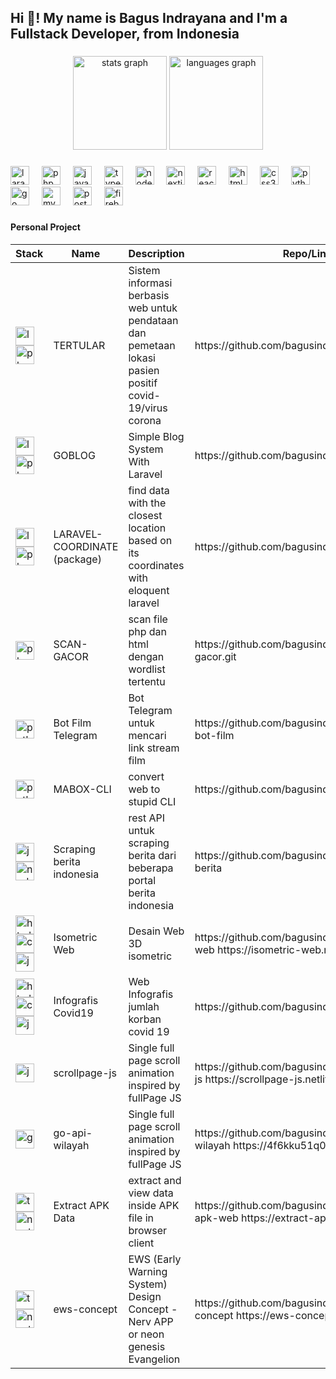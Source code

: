 <h2 align="left">Hi 👋! My name is Bagus Indrayana and I'm a Fullstack Developer, from Indonesia </h2>

###

<div align="center">
  <img src="https://github-readme-stats.vercel.app/api?username=bagusindrayana&hide_title=false&hide_rank=false&show_icons=true&include_all_commits=true&count_private=true&disable_animations=false&theme=dracula&locale=en&hide_border=false" height="150" alt="stats graph"  />
  <img src="https://github-readme-stats.vercel.app/api/top-langs?username=bagusindrayana&locale=en&hide_title=false&layout=compact&card_width=320&langs_count=5&theme=dracula&hide_border=false" height="150" alt="languages graph"  />
</div>


###

<div align="left">
  
  <img src="https://cdn.jsdelivr.net/gh/devicons/devicon/icons/laravel/laravel-original.svg" height="30" alt="laravel logo"  />
  <img width="12" />
  <img src="https://cdn.jsdelivr.net/gh/devicons/devicon/icons/php/php-original.svg" height="30" alt="php logo"  />
  <img width="12" />
  <img src="https://cdn.jsdelivr.net/gh/devicons/devicon/icons/javascript/javascript-original.svg" height="30" alt="javascript logo"  />
  <img width="12" />
  <img src="https://cdn.jsdelivr.net/gh/devicons/devicon/icons/typescript/typescript-original.svg" height="30" alt="typescript logo"  />
  <img width="12" />
  <img src="https://cdn.jsdelivr.net/gh/devicons/devicon/icons/nodejs/nodejs-original.svg" height="30" alt="nodejs logo"  />
  <img width="12" />
  <img src="https://cdn.jsdelivr.net/gh/devicons/devicon/icons/nextjs/nextjs-original.svg" height="30" alt="nextjs logo"  />
  <img width="12" />
  <img src="https://cdn.jsdelivr.net/gh/devicons/devicon/icons/react/react-original.svg" height="30" alt="react logo"  />
  <img width="12" />
  <img src="https://cdn.jsdelivr.net/gh/devicons/devicon/icons/html5/html5-original.svg" height="30" alt="html5 logo"  />
  <img width="12" />
  <img src="https://cdn.jsdelivr.net/gh/devicons/devicon/icons/css3/css3-original.svg" height="30" alt="css3 logo"  />
  <img width="12" />
  <img src="https://cdn.jsdelivr.net/gh/devicons/devicon/icons/python/python-original.svg" height="30" alt="python logo"  />
  <img width="12" />
  <img src="https://cdn.jsdelivr.net/gh/devicons/devicon/icons/go/go-original.svg" height="30" alt="go logo"  />
  <img width="12" />
  <img src="https://cdn.jsdelivr.net/gh/devicons/devicon/icons/mysql/mysql-original.svg" height="30" alt="mysql logo"  />
  <img width="12" />
  <img src="https://cdn.jsdelivr.net/gh/devicons/devicon/icons/postgresql/postgresql-original.svg" height="30" alt="postgresql logo"  />
  <img width="12" />
  <img src="https://cdn.jsdelivr.net/gh/devicons/devicon/icons/firebase/firebase-original.svg" height="30" alt="firebase logo"  />
  
</div>

###
<h4 align="left">Personal Project </h4>
<table>
  <thead>
    <tr>
      <th>
        Stack
      </th>
      <th>
        Name
      </th>
      <th>
        Description
      </th>
      <th>
        Repo/Link
      </th>
    </tr>
  </thead>
  <tbody>
    <tr>
      <td>
        <img src="https://cdn.jsdelivr.net/gh/devicons/devicon/icons/laravel/laravel-original.svg" height="30" alt="laravel logo"  />
        <img src="https://cdn.jsdelivr.net/gh/devicons/devicon/icons/php/php-original.svg" height="30" alt="php logo"  />
      </td>
      <td>
        TERTULAR
      </td>
      <td>
        Sistem informasi berbasis web untuk pendataan dan pemetaan lokasi pasien positif covid-19/virus corona
      </td>
      <td>
        https://github.com/bagusindrayana/tertular
      </td>
    </tr>
    <tr>
      <td>
        <img src="https://cdn.jsdelivr.net/gh/devicons/devicon/icons/laravel/laravel-original.svg" height="30" alt="laravel logo"  />
        <img src="https://cdn.jsdelivr.net/gh/devicons/devicon/icons/php/php-original.svg" height="30" alt="php logo"  />
      </td>
      <td>
        GOBLOG
      </td>
      <td>
        Simple Blog System With Laravel
      </td>
      <td>
        https://github.com/bagusindrayana/goblog
      </td>
    </tr>
    <tr>
      <td>
        <img src="https://cdn.jsdelivr.net/gh/devicons/devicon/icons/laravel/laravel-original.svg" height="30" alt="laravel logo"  />
        <img src="https://cdn.jsdelivr.net/gh/devicons/devicon/icons/php/php-original.svg" height="30" alt="php logo"  />
      </td>
      <td>
        LARAVEL-COORDINATE (package)
      </td>
      <td>
        find data with the closest location based on its coordinates with eloquent laravel
      </td>
      <td>
        https://github.com/bagusindrayana/goblog
      </td>
    </tr>
    <tr>
      <td>
        <img src="https://cdn.jsdelivr.net/gh/devicons/devicon/icons/php/php-original.svg" height="30" alt="php logo"  />
      </td>
      <td>
        SCAN-GACOR
      </td>
      <td>
        scan file php dan html dengan wordlist tertentu
      </td>
      <td>
        https://github.com/bagusindrayana/scan-gacor.git
      </td>
    </tr>
    <tr>
      <td>
        <img src="https://cdn.jsdelivr.net/gh/devicons/devicon/icons/python/python-original.svg" height="30" alt="python logo"  />
      </td>
      <td>
        Bot Film Telegram
      </td>
      <td>
        Bot Telegram untuk mencari link stream film
      </td>
      <td>
        https://github.com/bagusindrayana/telegram-bot-film
      </td>
    </tr>
    <tr>
      <td>
        <img src="https://cdn.jsdelivr.net/gh/devicons/devicon/icons/python/python-original.svg" height="30" alt="python logo"  />
      </td>
      <td>
        MABOX-CLI
      </td>
      <td>
        convert web to stupid CLI
      </td>
      <td>
        https://github.com/bagusindrayana/mabox-cli
      </td>
    </tr>
    <tr>
      <td>
        <img src="https://cdn.jsdelivr.net/gh/devicons/devicon/icons/javascript/javascript-original.svg" height="30" alt="javascript logo"  />
        <img src="https://cdn.jsdelivr.net/gh/devicons/devicon/icons/nodejs/nodejs-original.svg" height="30" alt="nodejs logo"  />
      </td>
      <td>
        Scraping berita indonesia
      </td>
      <td>
        rest API untuk scraping berita dari beberapa portal berita indonesia
      </td>
      <td>
        https://github.com/bagusindrayana/scraping-berita
      </td>
    </tr>
    <tr>
      <td>
        <img src="https://cdn.jsdelivr.net/gh/devicons/devicon/icons/html5/html5-original.svg" height="30" alt="html5 logo"  />
        <img src="https://cdn.jsdelivr.net/gh/devicons/devicon/icons/css3/css3-original.svg" height="30" alt="css3 logo"  />
        <img src="https://cdn.jsdelivr.net/gh/devicons/devicon/icons/javascript/javascript-original.svg" height="30" alt="javascript logo"  />
      </td>
      <td>
        Isometric Web
      </td>
      <td>
        Desain Web 3D isometric
      </td>
      <td>
        https://github.com/bagusindrayana/isometric-web
        https://isometric-web.netlify.app
      </td>
    </tr>
    <tr>
      <td>
        <img src="https://cdn.jsdelivr.net/gh/devicons/devicon/icons/html5/html5-original.svg" height="30" alt="html5 logo"  />
        <img src="https://cdn.jsdelivr.net/gh/devicons/devicon/icons/css3/css3-original.svg" height="30" alt="css3 logo"  />
        <img src="https://cdn.jsdelivr.net/gh/devicons/devicon/icons/javascript/javascript-original.svg" height="30" alt="javascript logo"  />
      </td>
      <td>
        Infografis Covid19
      </td>
      <td>
        Web Infografis jumlah korban covid 19
      </td>
      <td>
        https://github.com/bagusindrayana/covid19
      </td>
    </tr>
    <tr>
      <td>
        <img src="https://cdn.jsdelivr.net/gh/devicons/devicon/icons/javascript/javascript-original.svg" height="30" alt="javascript logo"  />
      </td>
      <td>
        scrollpage-js
      </td>
      <td>
        Single full page scroll animation inspired by fullPage JS
      </td>
      <td>
        https://github.com/bagusindrayana/scrollpage-js
        https://scrollpage-js.netlify.app
      </td>
    </tr>
    <tr>
      <td>
        <img src="https://cdn.jsdelivr.net/gh/devicons/devicon/icons/go/go-original.svg" height="30" alt="go logo"  />
      </td>
      <td>
        go-api-wilayah
      </td>
      <td>
        Single full page scroll animation inspired by fullPage JS
      </td>
      <td>
        https://github.com/bagusindrayana/go-api-wilayah
        https://4f6kku51q0.apidog.io
      </td>
    </tr>
    <tr>
      <td>
        <img src="https://cdn.jsdelivr.net/gh/devicons/devicon/icons/typescript/typescript-original.svg" height="30" alt="typescript logo"  />
        <img src="https://cdn.jsdelivr.net/gh/devicons/devicon/icons/nextjs/nextjs-original.svg" height="30" alt="nextjs logo"  />
      </td>
      <td>
        Extract APK Data
      </td>
      <td>
        extract and view data inside APK file in browser client
      </td>
      <td>
        https://github.com/bagusindrayana/extract-apk-web
        https://extract-apk.vercel.app
      </td>
    </tr>
    <tr>
      <td>
        <img src="https://cdn.jsdelivr.net/gh/devicons/devicon/icons/typescript/typescript-original.svg" height="30" alt="typescript logo"  />
        <img src="https://cdn.jsdelivr.net/gh/devicons/devicon/icons/nextjs/nextjs-original.svg" height="30" alt="nextjs logo"  />
      </td>
      <td>
        ews-concept
      </td>
      <td>
        EWS (Early Warning System) Design Concept - Nerv APP or neon genesis Evangelion
      </td>
      <td>
        https://github.com/bagusindrayana/ews-concept
        https://ews-concept.vercel.app
      </td>
    </tr>
  </tbody>
</table>
